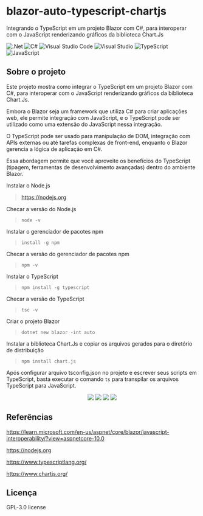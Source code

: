 # blazor-auto-typescript-chartjs
Integrando o TypeScript em um projeto Blazor com C#, para interoperar com o JavaScript renderizando gráficos da biblioteca Chart.Js

![.Net](https://img.shields.io/badge/.NET-5C2D91?style=for-the-badge&logo=.net&logoColor=white)
![C#](https://img.shields.io/badge/c%23-%23239120.svg?style=for-the-badge&logo=c-sharp&logoColor=white)
![Visual Studio Code](https://img.shields.io/badge/Visual%20Studio%20Code-0078d7.svg?style=for-the-badge&logo=visual-studio-code&logoColor=white)
![Visual Studio](https://img.shields.io/badge/Visual%20Studio-5C2D91.svg?style=for-the-badge&logo=visual-studio&logoColor=white)
![TypeScript](https://img.shields.io/badge/typescript-%23007ACC.svg?style=for-the-badge&logo=typescript&logoColor=white)
![JavaScript](https://img.shields.io/badge/javascript-%23323330.svg?style=for-the-badge&logo=javascript&logoColor=%23F7DF1E)

## Sobre o projeto
Este projeto mostra como integrar o TypeScript em um projeto Blazor com C#, para interoperar com o JavaScript renderizando gráficos da biblioteca Chart.Js.

Embora o Blazor seja um framework que utiliza C# para criar aplicações web, ele permite integração com JavaScript, e o TypeScript pode ser utilizado como uma extensão do JavaScript nessa integração.

O TypeScript pode ser usado para manipulação de DOM, integração com APIs externas ou até tarefas complexas de front-end, enquanto o Blazor gerencia a lógica de aplicação em C#.

Essa abordagem permite que você aproveite os benefícios do TypeScript (tipagem, ferramentas de desenvolvimento avançadas) dentro do ambiente Blazor.

Instalar o Node.js
>https://nodejs.org

Checar a versão do Node.js
><code>node -v</code>

Instalar o gerenciador de pacotes npm
><code>install -g npm</code>

Checar a versão do gerenciador de pacotes npm
><code>npm -v</code>

Instalar o TypeScript
><code>npm install -g typescript</code>

Checar a versão do TypeScript
><code>tsc -v</code>

Criar o projeto Blazor
><code>dotnet new blazor -int auto</code>

Instalar a biblioteca Chart.Js e copiar os arquivos gerados para o diretório de distribuição
><code>npm install chart.js</code>

Após configurar arquivo tsconfig.json no projeto e escrever seus scripts em TypeScript, basta executar o comando <code>ts</code> para transpilar os arquivos TypeScript para JavaScript.

<div align="center">
    <img src="https://github.com/user-attachments/assets/bd63cded-1672-43e3-b66e-01d3e56dbc11"</img>
    <img src="https://github.com/user-attachments/assets/8a52f2f9-a557-472a-a76f-6c29fdc8f8df"</img>
    <img src="https://github.com/user-attachments/assets/802052cb-aa1a-4f6f-b8d6-ee849beb91e0"</img>
    <img src="https://github.com/user-attachments/assets/839b9128-d33b-4b9b-971c-d2848a85a3ac"</img>
</div>

## Referências
https://learn.microsoft.com/en-us/aspnet/core/blazor/javascript-interoperability/?view=aspnetcore-10.0

https://nodejs.org

https://www.typescriptlang.org/

https://www.chartjs.org/

## Licença
GPL-3.0 license

